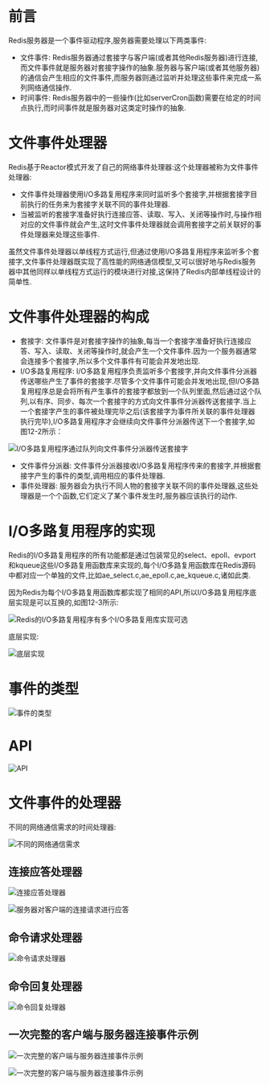 # 前言
Redis服务器是一个事件驱动程序,服务器需要处理以下两类事件:
* 文件事件: Redis服务器通过套接字与客户端(或者其他Redis服务器)进行连接,而文件事件就是服务器对套接字操作的抽象.服务器与客户端(或者其他服务器)的通信会产生相应的文件事件,而服务器则通过监听并处理这些事件来完成一系列网络通信操作.
* 时间事件: Redis服务器中的一些操作(比如serverCron函数)需要在给定的时间点执行,而时间事件就是服务器对这类定时操作的抽象.

# 文件事件处理器
Redis基于Reactor模式开发了自己的网络事件处理器:这个处理器被称为文件事件处理器:
* 文件事件处理器使用I/O多路复用程序来同时监听多个套接字,并根据套接字目前执行的任务来为套接字关联不同的事件处理器.
* 当被监听的套接字准备好执行连接应答、读取、写入、关闭等操作时,与操作相对应的文件事件就会产生,这时文件事件处理器就会调用套接字之前关联好的事件处理器来处理这些事件.

虽然文件事件处理器以单线程方式运行,但通过使用I/O多路复用程序来监听多个套接字,文件事件处理器既实现了高性能的网络通信模型,又可以很好地与Redis服务器中其他同样以单线程方式运行的模块进行对接,这保持了Redis内部单线程设计的简单性.

# 文件事件处理器的构成
* 套接字: 文件事件是对套接字操作的抽象,每当一个套接字准备好执行连接应答、写入、读取、关闭等操作时,就会产生一个文件事件.因为一个服务器通常会连接多个套接字,所以多个文件事件有可能会并发地出现.
* I/O多路复用程序: I/O多路复用程序负责监听多个套接字,并向文件事件分派器传送哪些产生了事件的套接字.尽管多个文件事件可能会并发地出现,但I/O多路复用程序总是会将所有产生事件的套接字都放到一个队列里面,然后通过这个队列,以有序、同步、每次一个套接字的方式向文件事件分派器传送套接字.当上一个套接字产生的事件被处理完毕之后(该套接字为事件所关联的事件处理器执行完毕),I/O多路复用程序才会继续向文件事件分派器传送下一个套接字,如图12-2所示：

![I/O多路复用程序通过队列向文件事件分派器传送套接字](https://github.com/gdufeZLYL/blog/blob/master/images/20180514095330.png)

* 文件事件分派器: 文件事件分派器接收I/O多路复用程序传来的套接字,并根据套接字产生的事件的类型,调用相应的事件处理器.
* 事件处理器: 服务器会为执行不同人物的套接字关联不同的事件处理器,这些处理器是一个个函数,它们定义了某个事件发生时,服务器应该执行的动作.

# I/O多路复用程序的实现
Redis的I/O多路复用程序的所有功能都是通过包装常见的select、epoll、evport和kqueue这些I/O多路复用函数库来实现的,每个I/O多路复用函数库在Redis源码中都对应一个单独的文件,比如ae_select.c,ae_epoll.c,ae_kqueue.c,诸如此类.

因为Redis为每个I/O多路复用函数库都实现了相同的API,所以I/O多路复用程序底层实现是可以互换的,如图12-3所示:

![Redis的I/O多路复用程序有多个I/O多路复用库实现可选](https://github.com/gdufeZLYL/blog/blob/master/images/20180514100912.png)

底层实现:

![底层实现](https://github.com/gdufeZLYL/blog/blob/master/images/20180514101219.png)

# 事件的类型

![事件的类型](https://github.com/gdufeZLYL/blog/blob/master/images/20180514101400.png)

# API

![API](https://github.com/gdufeZLYL/blog/blob/master/images/20180514101900.png)

# 文件事件的处理器

不同的网络通信需求的时间处理器:

![不同的网络通信需求](https://github.com/gdufeZLYL/blog/blob/master/images/20180514103255.png)

## 连接应答处理器

![连接应答处理器](https://github.com/gdufeZLYL/blog/blob/master/images/20180514103815.png)

![服务器对客户端的连接请求进行应答](https://github.com/gdufeZLYL/blog/blob/master/images/20180514103914.png)

## 命令请求处理器

![命令请求处理器](https://github.com/gdufeZLYL/blog/blob/master/images/20180514104430.png)

## 命令回复处理器

![命令回复处理器](https://github.com/gdufeZLYL/blog/blob/master/images/20180514104647.png)

## 一次完整的客户端与服务器连接事件示例

![一次完整的客户端与服务器连接事件示例](https://github.com/gdufeZLYL/blog/blob/master/images/20180514104959.png)

![一次完整的客户端与服务器连接事件示例](https://github.com/gdufeZLYL/blog/blob/master/images/20180514105030.png)